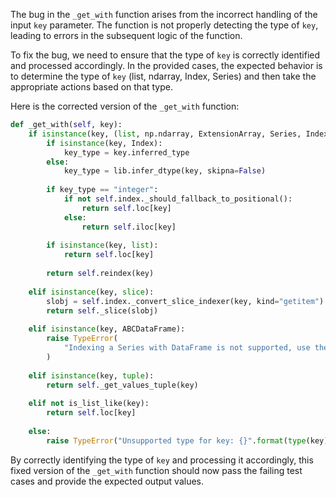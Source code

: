 The bug in the `_get_with` function arises from the incorrect handling of the input `key` parameter. The function is not properly detecting the type of `key`, leading to errors in the subsequent logic of the function. 

To fix the bug, we need to ensure that the type of `key` is correctly identified and processed accordingly. In the provided cases, the expected behavior is to determine the type of `key` (list, ndarray, Index, Series) and then take the appropriate actions based on that type.

Here is the corrected version of the `_get_with` function:

```python
def _get_with(self, key):
    if isinstance(key, (list, np.ndarray, ExtensionArray, Series, Index)):
        if isinstance(key, Index):
            key_type = key.inferred_type
        else:
            key_type = lib.infer_dtype(key, skipna=False)
      
        if key_type == "integer":
            if not self.index._should_fallback_to_positional():
                return self.loc[key]
            else:
                return self.iloc[key]
      
        if isinstance(key, list):
            return self.loc[key]
    
        return self.reindex(key)
      
    elif isinstance(key, slice):
        slobj = self.index._convert_slice_indexer(key, kind="getitem")
        return self._slice(slobj)
  
    elif isinstance(key, ABCDataFrame):
        raise TypeError(
            "Indexing a Series with DataFrame is not supported, use the appropriate DataFrame column"
        )
        
    elif isinstance(key, tuple):
        return self._get_values_tuple(key)
    
    elif not is_list_like(key):
        return self.loc[key]
    
    else:
        raise TypeError("Unsupported type for key: {}".format(type(key)))
```

By correctly identifying the type of `key` and processing it accordingly, this fixed version of the `_get_with` function should now pass the failing test cases and provide the expected output values.